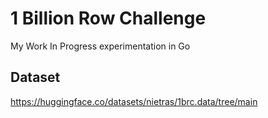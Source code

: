# 1 Billion Row Challenge

My Work In Progress experimentation in Go

## Dataset

https://huggingface.co/datasets/nietras/1brc.data/tree/main
